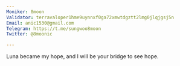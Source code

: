 ```yaml
---
Moniker: 8moon
Validator: terravaloper1hme9uynnxf0ga72xmwtdgztt2lmg0jlqjgsj5n
Email: anic1530@gmail.com
Telegram: https://t.me/sungwoo8moon
Twitter: @8moonic

---
```


Luna became my hope, and I will be your bridge to see hope.


